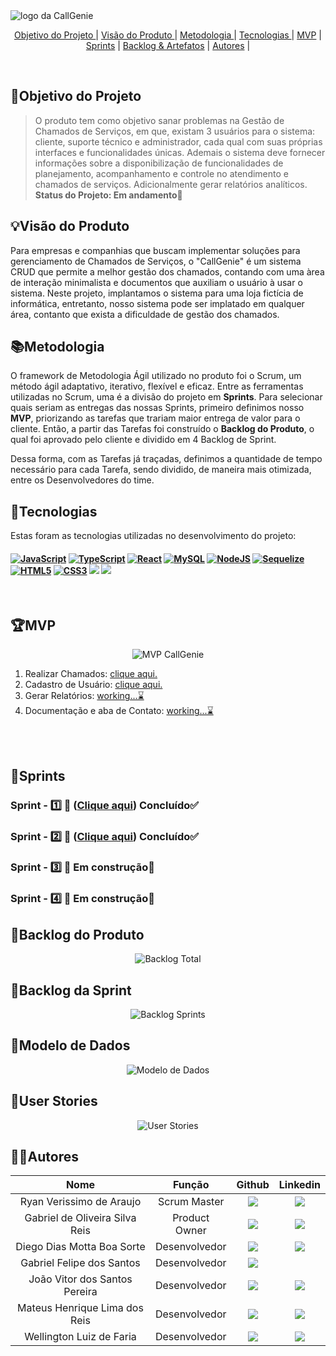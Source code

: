 
  <img src="/documents/img/callgenielogogit.png" alt="logo da CallGenie">
<br>
  

<p align="center">
  <a href="#objetivo">Objetivo do Projeto </a>  |
  <a href="#visão">Visão do Produto </a>  |
  <a href="#metodologia">Metodologia </a>  |
  <a href="#tecnologias">Tecnologias </a>  |
  <a href="#mvp">MVP</a>  |
  <a href="#sprints">Sprints</a>  |
  <a href="#backlogArtefatos">Backlog & Artefatos</a>  | 
  <a href="#autores">Autores</a>  |
</p>

</br>

<span id="objetivo">
  
## 📌Objetivo do Projeto
> O produto tem como objetivo sanar problemas na Gestão de Chamados de Serviços, em que, existam 3 usuários para o sistema: cliente, suporte técnico e administrador, cada qual com suas próprias interfaces e funcionalidades únicas. Ademais o sistema deve fornecer informações sobre a disponibilização de funcionalidades de planejamento, acompanhamento e controle no atendimento e chamados de serviços. Adicionalmente gerar relatórios analíticos. 
> **Status do Projeto: Em andamento🚧**


<span id="visão">
  
## 💡Visão do Produto
Para empresas e companhias que buscam implementar soluções para gerenciamento de Chamados de Serviços, o "CallGenie" é um sistema CRUD que permite a melhor gestão dos chamados, contando com uma àrea de interação minimalista e documentos que auxiliam o usuário à usar o sistema. Neste projeto, implantamos o sistema para uma loja fictícia de informática, entretanto, nosso sistema pode ser implatado em qualquer área, contanto que exista a dificuldade de gestão dos chamados.

<span id="metodologia">
  
## 📚Metodologia
O framework de Metodologia Ágil utilizado no produto foi o Scrum, um método ágil adaptativo, iterativo, flexível e eficaz. Entre as ferramentas utilizadas no Scrum, uma é a divisão do projeto em **Sprints**. Para selecionar quais seriam as entregas das nossas Sprints, primeiro definimos nosso **MVP**, priorizando as tarefas que trariam maior entrega de valor para o cliente. Então, a partir das Tarefas foi construído o **Backlog do Produto**,  o qual foi aprovado pelo cliente e dividido em 4 Backlog de Sprint.

Dessa forma, com as Tarefas já traçadas, definimos a quantidade de tempo necessário para cada Tarefa, sendo dividido, de maneira mais otimizada, entre os Desenvolvedores do time.

<span id="tecnologias">
  
## 🔌**Tecnologias**
Estas foram as tecnologias utilizadas no desenvolvimento do projeto:

<h4 align="left">
 <a href="https://www.w3schools.com/js/" target="_blank"><img src="https://img.shields.io/badge/JavaScript-ffff00?style=for-the-badge&logo=JavaScript&logoColor=black" alt ='JavaScript'target="_blank"></a> <a href="https://www.typescriptlang.org/" target="_blank"><img src="https://img.shields.io/badge/TypeScript-3179c7?style=for-the-badge&logo=TypeScript&logoColor=white" alt ='TypeScript'target="_blank"></a> <a href="https://react.dev/" target="_blank"><img src="https://img.shields.io/badge/-React-23272f?style=for-the-badge&logo=React&logoColor=#149eca" alt='React' target="_blank"></a> <a href="https://www.mysql.com/" target="_blank"><img src="https://img.shields.io/badge/-MySQL-ffffff?style=for-the-badge&logo=MySQL&logoColor=orange" alt='MySQL' target="_blank"></a> <a href="https://nodejs.org/pt-br" target="_blank"><img src="https://img.shields.io/badge/-Node-57a746?style=for-the-badge&logo=nodedotjs&logoColor=black" alt='NodeJS' target="_blank"></a> <a href="https://sequelize.org/" target="_blank"><img src="https://img.shields.io/badge/Sequelize-ffffff?style=for-the-badge&logo=Sequelize&logoColor=blue"" alt='Sequelize' target="_blank"></a> <a href="https://html.com/html5/" target="_blank"><img src="https://img.shields.io/badge/-HTML-e44d25?style=for-the-badge&logo=HTML5&logoColor=white" alt='HTML5' target="_blank"></a> <a href="https://www.w3schools.com/css/" target="_blank"><img src="https://img.shields.io/badge/-CSS-264de4?style=for-the-badge&logo=CSS3&logoColor=white" alt='CSS3' target="_blank"></a> <a href="https://www.figma.com" target="_blank"><img src="https://img.shields.io/badge/-Figma-%23E4405F?style=for-the-badge&logo=Figma&logoColor=white" target="_blank"></a> <a href="https://code.visualstudio.com" target="_blank"><img src="https://img.shields.io/badge/-Visual Studio-%2384CE?style=for-the-badge&logo=Visual Studio Code&logoColor=white" target="_blank"></a>
</h4>
<br>

<span id="mvp">
  
## 🏆**MVP**
<p align="center">
<img src= "/documents/img/MVP CallGenie.png" alt="MVP CallGenie">
<br>
  
1. Realizar Chamados: [clique aqui.](/documents/sprints/sprint1)
2. Cadastro de Usuário: [clique aqui.](/documents/sprints/sprint2)
3. Gerar Relatórios: [working...⌛]()
4. Documentação e aba de Contato: [working...⌛]()

<br>

<br>

<span id="sprints">

## 📅Sprints 

### Sprint - 1️⃣ 🎯 ([Clique aqui](/documents/sprints/sprint1))  Concluído✅

### Sprint - 2️⃣ 🎯 ([Clique aqui](/documents/sprints/sprint2))  Concluído✅

### Sprint - 3️⃣ 🎯   Em construção🚧

### Sprint - 4️⃣ 🎯   Em construção🚧

<span id="backlogArtefatos">
  
## 🌲Backlog do Produto
<p align="center">
<img src= "/documents/img/Product Backlog.png" alt="Backlog Total">
<br>  

## 🌱Backlog da Sprint
<p align="center">
<img src= "/documents/img/Sprints Backlog.png" alt="Backlog Sprints">
<br>

## 🧱Modelo de Dados
<p align="center">
<img src="/documents/img/CallGenie_Data_Model-2023-10-12_10-42.svg" alt="Modelo de Dados">
<br>

## 👥User Stories
<p align="center">
<img src="/documents/img/user stories.svg" alt="User Stories">
  
## 👨‍💻**Autores** 

|      Nome      |    Função       |                            Github                             |                           Linkedin                           |
| :--------------: | :-----------: | :----------------------------------------------------------: | :----------------------------------------------------------: |
|  Ryan Verissimo de Araujo     | Scrum Master  | <a href="https://github.com/ryanvdaraujo"><img src="https://img.shields.io/badge/GitHub-100000?style=for-the-badge&logo=github&logoColor=white"></a> | <a href="https://www.linkedin.com/in/ryan-verissimo-de-araujo-910925239/"><img src="https://img.shields.io/badge/LinkedIn-0077B5?style=for-the-badge&logo=linkedin&logoColor=white"></a> |
|  Gabriel de Oliveira Silva Reis    | Product Owner | <a href="https://github.com/b4hia"><img src="https://img.shields.io/badge/GitHub-100000?style=for-the-badge&logo=github&logoColor=white"></a> | <a href="https://www.linkedin.com/in/gabriel-de-oliveira-silva-reis-798447266/"><img src="https://img.shields.io/badge/LinkedIn-0077B5?style=for-the-badge&logo=linkedin&logoColor=white"></a> |
| Diego Dias Motta Boa Sorte | Desenvolvedor | <a href="https://github.com/diegoboasorte"><img src="https://img.shields.io/badge/GitHub-100000?style=for-the-badge&logo=github&logoColor=white"></a> | <a href="https://www.linkedin.com/in/diegoboasorte"><img src="https://img.shields.io/badge/LinkedIn-0077B5?style=for-the-badge&logo=linkedin&logoColor=white"></a> |
| Gabriel Felipe dos Santos  | Desenvolvedor | <a href="https://github.com/gabrielfsantos99"><img src="https://img.shields.io/badge/GitHub-100000?style=for-the-badge&logo=github&logoColor=white"></a> | 
| João Vitor dos Santos Pereira  | Desenvolvedor | <a href="https://github.com/JaovitoP"><img src="https://img.shields.io/badge/GitHub-100000?style=for-the-badge&logo=github&logoColor=white"></a> | <a href="https://www.linkedin.com/in/joaopereira18/"><img src="https://img.shields.io/badge/LinkedIn-0077B5?style=for-the-badge&logo=linkedin&logoColor=white"></a> |
| Mateus Henrique Lima dos Reis | Desenvolvedor | <a href="https://github.com/mhlreis"><img src="https://img.shields.io/badge/GitHub-100000?style=for-the-badge&logo=github&logoColor=white"></a> | <a href="https://br.linkedin.com/in/mhlreis"><img src="https://img.shields.io/badge/LinkedIn-0077B5?style=for-the-badge&logo=linkedin&logoColor=white"></a>
| Wellington Luiz de Faria   | Desenvolvedor | <a href="https://github.com/WellingtonLFaria"><img src="https://img.shields.io/badge/GitHub-100000?style=for-the-badge&logo=github&logoColor=white"></a> | <a href="https://br.linkedin.com/in/wellington-luiz-de-faria-92007425b"><img src="https://img.shields.io/badge/LinkedIn-0077B5?style=for-the-badge&logo=linkedin&logoColor=white"></a> |


